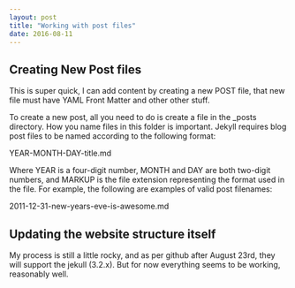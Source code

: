```yaml
---
layout: post
title: "Working with post files"
date: 2016-08-11
---
```


## Creating New Post files

This is super quick, I can add content by creating a new POST file, that new file must have YAML Front Matter and other other stuff.

To create a new post, all you need to do is create a file in the _posts directory. How you name files in this folder is important. Jekyll requires blog post files to be named according to the following format:

YEAR-MONTH-DAY-title.md

Where YEAR is a four-digit number, MONTH and DAY are both two-digit numbers, and MARKUP is the file extension representing the format used in the file. For example, the following are examples of valid post filenames:

2011-12-31-new-years-eve-is-awesome.md

## Updating the website structure itself

My process is still a little rocky, and as per github after August 23rd, they will support the jekull (3.2.x). But for now everything seems to be working, reasonably well.
